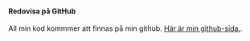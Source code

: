 #### Redovisa på GitHub

All min kod kommmer att finnas på min github. [Här är min github-sida.](https://github.com/SandraJinnevall/saji-designv2).
